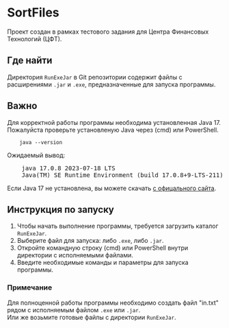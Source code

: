 <h1>SortFiles</h1>
<p>Проект создан в рамках тестового задания для Центра Финансовых Технологий (ЦФТ).</p>

<h2>Где найти</h2>
<p>Директория <code>RunExeJar</code> в Git репозитории содержит файлы с расширениями <code>.jar</code> и <code>.exe</code>, предназначенные для запуска программы.</p>

<h2>Важно</h2>
<p>Для корректной работы программы необходима установленная Java 17.<br>Пожалуйста проверьте  установленую Java через (cmd) или PowerShell.</p>
<pre><code>    java --version</code></pre>
<p>Ожидаемый вывод:</p>
<pre>
    java 17.0.8 2023-07-18 LTS
    Java(TM) SE Runtime Environment (build 17.0.8+9-LTS-211)
</pre>
<p>Если Java 17 не установлена, вы можете скачать <a href="https://www.oracle.com/java/technologies/javase/jdk17-archive-downloads.html">с офицального сайта</a>.</p>

<h2>Инструкция по запуску</h2>
<ol>
    <li>Чтобы начать выполнение программы, требуется загрузить каталог <code>RunExeJar</code>.</li>
    <li>Выберите файл для запуска: либо <code>.exe</code>, либо <code>.jar</code>.</li>
    <li>Откройте командную строку (cmd) или PowerShell внутри директории с исполняемыми файлами.</li>
    <li>Введите необходимые команды и параметры для запуска программы.</li>
  </ol>

<h3>Примечание</h3>
<p>Для полноценной работы программы необходимо создать файл "in.txt" рядом с исполняемым файлом <code>.exe</code> или <code>.jar</code>.<br> Или же возьмите готовые файлы с директории <code>RunExeJar</code>.</p>

